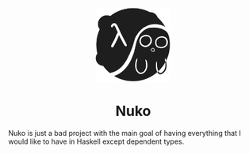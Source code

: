 <p align="center"><img src="./Nuko.png" alt="Gray shape shifter" height="150"/></p>
<h1 align="center">Nuko</h1>
<p>
Nuko is just a bad project with the main goal of having everything that I would like to have in Haskell except dependent types.
</p>

